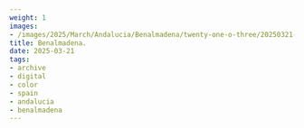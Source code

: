 ```yaml
---
weight: 1
images:
- /images/2025/March/Andalucia/Benalmadena/twenty-one-o-three/20250321-_DSC8711.jpg
title: Benalmadena.
date: 2025-03-21
tags:
- archive
- digital
- color
- spain
- andalucia
- benalmadena
---
```



